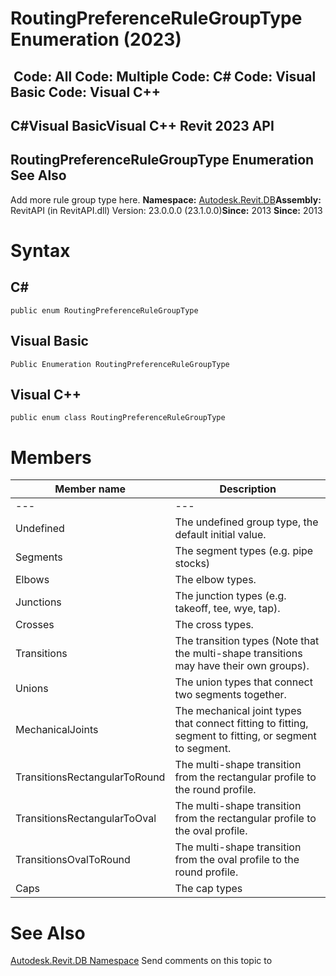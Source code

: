 # RoutingPreferenceRuleGroupType Enumeration (2023)

﻿
 Code: All Code: Multiple Code: C# Code: Visual Basic Code: Visual C++   
---  
C#Visual BasicVisual C++
Revit 2023 API  
---  
RoutingPreferenceRuleGroupType Enumeration  
See Also  
---  
Add more rule group type here. 
**Namespace:** [Autodesk.Revit.DB](87546ba7-461b-c646-cbb1-2cb8f5bff8b2.md "Autodesk.Revit.DB Namespace")**Assembly:** RevitAPI (in RevitAPI.dll) Version: 23.0.0.0 (23.1.0.0)**Since:** 2013 **Since:** 2013 
# Syntax
C#  
---  
```text
public enum RoutingPreferenceRuleGroupType
```
  
Visual Basic  
---  
```text
Public Enumeration RoutingPreferenceRuleGroupType
```
  
Visual C++  
---  
```text
public enum class RoutingPreferenceRuleGroupType
```
  
# Members
| Member name | Description |
| --- | --- |
| --- | --- |
| Undefined | The undefined group type, the default initial value. |
| Segments | The segment types (e.g. pipe stocks) |
| Elbows | The elbow types. |
| Junctions | The junction types (e.g. takeoff, tee, wye, tap). |
| Crosses | The cross types. |
| Transitions | The transition types (Note that the multi-shape transitions may have their own groups). |
| Unions | The union types that connect two segments together. |
| MechanicalJoints | The mechanical joint types that connect fitting to fitting, segment to fitting, or segment to segment. |
| TransitionsRectangularToRound | The multi-shape transition from the rectangular profile to the round profile. |
| TransitionsRectangularToOval | The multi-shape transition from the rectangular profile to the oval profile. |
| TransitionsOvalToRound | The multi-shape transition from the oval profile to the round profile. |
| Caps | The cap types |

# See Also
[Autodesk.Revit.DB Namespace](87546ba7-461b-c646-cbb1-2cb8f5bff8b2.md "Autodesk.Revit.DB Namespace")
Send comments on this topic to 